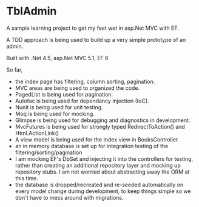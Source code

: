 TblAdmin
========

A sample learning project to get my feet wet in asp.Net MVC with EF.

A TDD approach is being used to build up a very simple prototype of an admin.

Built with .Net 4.5, asp.Net MVC 5.1, EF 6

So far, 
- the index page has filtering, column sorting, pagination.
- MVC areas are being used to organized the code.
- PagedList is being used for pagination.
- Autofac is being used for dependancy injection (IoC).
- Nunit is being used for unit testing.
- Moq is being used for mocking.
- Glimpse is being used for debugging and diagnostics in development.
- MvcFutures is being used for strongly typed RedirectToAction() and Html.ActionLink()
- A view model is being used for the Index view in BooksController. 
- an in memory database is set up for integration testing of the filtering/sorting/pagination
- I am mocking EF's DbSet and injecting it into the controllers for testing, rather than creating an additional repository layer and mocking up repository stubs. I am not worried about abstracting away the ORM at this time.
- the database is dropped/recreated and re-seeded automatically on every model change during development, to keep things simple so we don't have to mess around with migrations.
